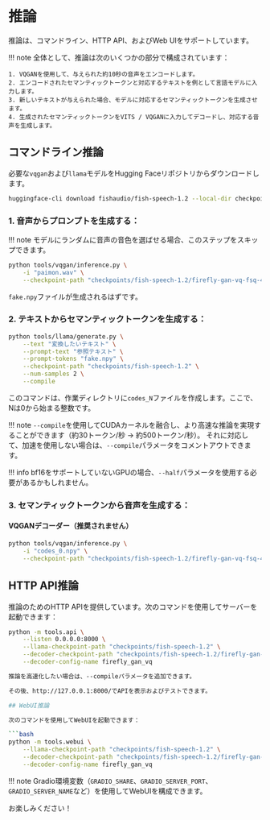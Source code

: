 # 推論

推論は、コマンドライン、HTTP API、およびWeb UIをサポートしています。

!!! note
    全体として、推論は次のいくつかの部分で構成されています：

    1. VQGANを使用して、与えられた約10秒の音声をエンコードします。
    2. エンコードされたセマンティックトークンと対応するテキストを例として言語モデルに入力します。
    3. 新しいテキストが与えられた場合、モデルに対応するセマンティックトークンを生成させます。
    4. 生成されたセマンティックトークンをVITS / VQGANに入力してデコードし、対応する音声を生成します。

## コマンドライン推論

必要な`vqgan`および`llama`モデルをHugging Faceリポジトリからダウンロードします。
    
```bash
huggingface-cli download fishaudio/fish-speech-1.2 --local-dir checkpoints/fish-speech-1.2
```

### 1. 音声からプロンプトを生成する：

!!! note
    モデルにランダムに音声の音色を選ばせる場合、このステップをスキップできます。

```bash
python tools/vqgan/inference.py \
    -i "paimon.wav" \
    --checkpoint-path "checkpoints/fish-speech-1.2/firefly-gan-vq-fsq-4x1024-42hz-generator.pth"
```
`fake.npy`ファイルが生成されるはずです。

### 2. テキストからセマンティックトークンを生成する：
```bash
python tools/llama/generate.py \
    --text "変換したいテキスト" \
    --prompt-text "参照テキスト" \
    --prompt-tokens "fake.npy" \
    --checkpoint-path "checkpoints/fish-speech-1.2" \
    --num-samples 2 \
    --compile
```

このコマンドは、作業ディレクトリに`codes_N`ファイルを作成します。ここで、Nは0から始まる整数です。

!!! note
    `--compile`を使用してCUDAカーネルを融合し、より高速な推論を実現することができます（約30トークン/秒 -> 約500トークン/秒）。
    それに対応して、加速を使用しない場合は、`--compile`パラメータをコメントアウトできます。

!!! info
    bf16をサポートしていないGPUの場合、`--half`パラメータを使用する必要があるかもしれません。

### 3. セマンティックトークンから音声を生成する：

#### VQGANデコーダー（推奨されません）
```bash
python tools/vqgan/inference.py \
    -i "codes_0.npy" \
    --checkpoint-path "checkpoints/fish-speech-1.2/firefly-gan-vq-fsq-4x1024-42hz-generator.pth"
```

## HTTP API推論

推論のためのHTTP APIを提供しています。次のコマンドを使用してサーバーを起動できます：

```bash
python -m tools.api \
    --listen 0.0.0.0:8000 \
    --llama-checkpoint-path "checkpoints/fish-speech-1.2" \
    --decoder-checkpoint-path "checkpoints/fish-speech-1.2/firefly-gan-vq-fsq-4x1024-42hz-generator.pth" \
    --decoder-config-name firefly_gan_vq

推論を高速化したい場合は、--compileパラメータを追加できます。

その後、http://127.0.0.1:8000/でAPIを表示およびテストできます。

## WebUI推論

次のコマンドを使用してWebUIを起動できます：

```bash
python -m tools.webui \
    --llama-checkpoint-path "checkpoints/fish-speech-1.2" \
    --decoder-checkpoint-path "checkpoints/fish-speech-1.2/firefly-gan-vq-fsq-4x1024-42hz-generator.pth" \
    --decoder-config-name firefly_gan_vq
```

!!! note
    Gradio環境変数（`GRADIO_SHARE`、`GRADIO_SERVER_PORT`、`GRADIO_SERVER_NAME`など）を使用してWebUIを構成できます。

お楽しみください！
